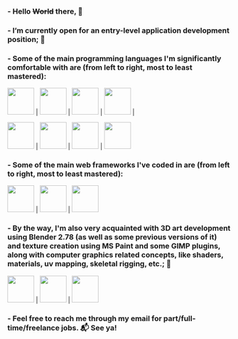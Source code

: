 ### - Hello ~~World~~ there, 🙋‍

### - I’m currently open for an entry-level application development position; 💼

### - Some of the main **programming languages** I'm significantly comfortable with are (from left to right, most to least mastered):

<img src="https://user-images.githubusercontent.com/62509375/185268203-66c3fe7b-fc64-4457-892e-36beeb77e106.png" width="60">  | 
<img src="https://user-images.githubusercontent.com/62509375/185268240-60805faa-631e-4a95-af29-b8ebadcb1898.png" width="60">  | 
<img src="https://user-images.githubusercontent.com/62509375/185268294-7058557c-681b-47f2-a772-5370e093192f.jpg" width="60">  | 
<img src="https://user-images.githubusercontent.com/62509375/185268332-5c89d4c1-0f9c-4d36-8763-5c5742799eaa.png" width="60">  |

<img src="https://user-images.githubusercontent.com/62509375/185268603-bf4db507-b187-449a-a58f-63caafae3c02.png" width="60">  | 
<img src="https://user-images.githubusercontent.com/62509375/185268555-891c9aac-b3a6-4175-acdf-49d20cba5016.png" width="60">  | 
<img src="https://user-images.githubusercontent.com/62509375/185268653-48b81ae3-e601-4992-80c3-8e67039bd86c.png" width="60">  | 
<img src="https://user-images.githubusercontent.com/62509375/185268674-b4157c67-4de4-4d8f-a948-ee05af9dede8.png" width="60">

### - Some of the main **web frameworks** I've coded in are (from left to right, most to least mastered):

<img src="https://user-images.githubusercontent.com/62509375/185267487-b0cb44fd-b88b-414a-8e1b-f986d91276ec.png" width="60" display="inline">  | 
<img src="https://user-images.githubusercontent.com/62509375/185267555-f5f119a5-556b-44df-a5e4-6d32c78607e1.png" width="60" display="inline">  | 
<img src="https://user-images.githubusercontent.com/62509375/185267681-9d7d147a-1194-4fbd-b955-cae326576a74.png" width="60" display="inline">

### - By the way, I'm also very acquainted with **3D art** development using Blender 2.78 (as well as some previous versions of it) and texture creation using MS Paint and some GIMP plugins, along with computer graphics related concepts, like shaders, materials, uv mapping, skeletal rigging, etc.; 🎨

<img src="https://user-images.githubusercontent.com/62509375/185266916-05eeeded-a309-4528-9e36-20bb11e624b6.png" width="60" display="inline">  | 
<img src="https://user-images.githubusercontent.com/62509375/185266974-eb23004c-eb57-43b7-9fbe-b5fedfc41e50.jpg" width="60" display="inline">  | 
<img src="https://user-images.githubusercontent.com/62509375/185266950-17ad3a7e-69c4-46ad-930c-e415ba40224d.png" width="60" display="inline">

### - Feel free to reach me through my email for part/full-time/freelance jobs. 📬 See ya!

